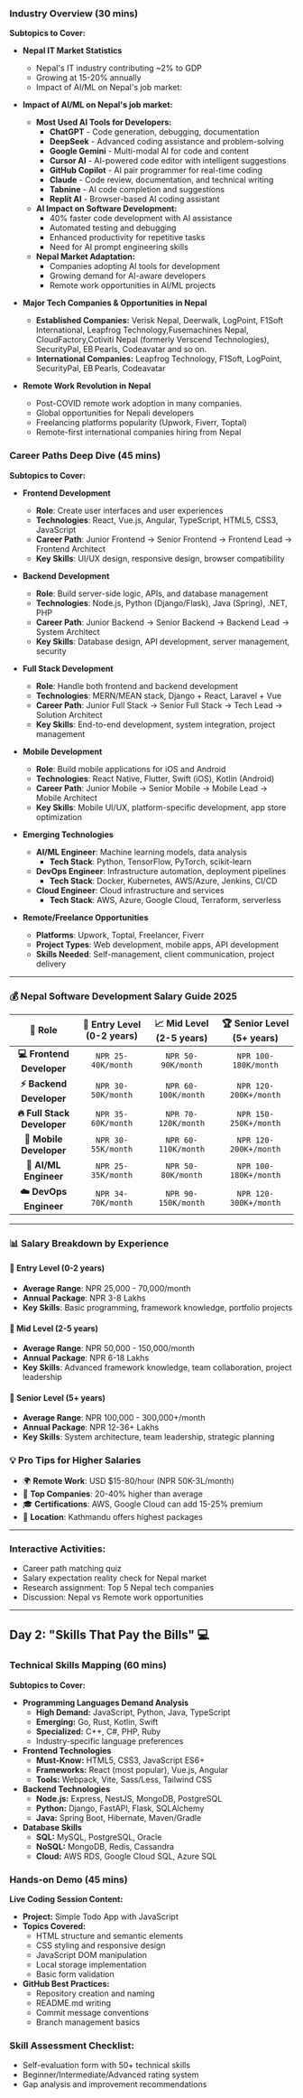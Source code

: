 ### **Industry Overview** (30 mins)

**Subtopics to Cover:**

- **Nepal IT Market Statistics**

  - Nepal's IT industry contributing ~2% to GDP
  - Growing at 15-20% annually
  - Impact of AI/ML on Nepal's job market:

- **Impact of AI/ML on Nepal's job market:**

  - **Most Used AI Tools for Developers:**
    - **ChatGPT** - Code generation, debugging, documentation
    - **DeepSeek** - Advanced coding assistance and problem-solving
    - **Google Gemini** - Multi-modal AI for code and content
    - **Cursor AI** - AI-powered code editor with intelligent suggestions
    - **GitHub Copilot** - AI pair programmer for real-time coding
    - **Claude** - Code review, documentation, and technical writing
    - **Tabnine** - AI code completion and suggestions
    - **Replit AI** - Browser-based AI coding assistant
  - **AI Impact on Software Development:**
    - 40% faster code development with AI assistance
    - Automated testing and debugging
    - Enhanced productivity for repetitive tasks
    - Need for AI prompt engineering skills
  - **Nepal Market Adaptation:**
    - Companies adopting AI tools for development
    - Growing demand for AI-aware developers
    - Remote work opportunities in AI/ML projects

- **Major Tech Companies & Opportunities in Nepal**
  - **Established Companies:** Verisk Nepal, Deerwalk, LogPoint, F1Soft International, Leapfrog Technology,Fusemachines Nepal, CloudFactory,Cotiviti Nepal (formerly Verscend Technologies), SecurityPal, EB Pearls, Codeavatar and so on.
  - **International Companies:** Leapfrog Technology, F1Soft, LogPoint, SecurityPal, EB Pearls, Codeavatar
- **Remote Work Revolution in Nepal**
  - Post-COVID remote work adoption in many companies.
  - Global opportunities for Nepali developers
  - Freelancing platforms popularity (Upwork, Fiverr, Toptal)
  - Remote-first international companies hiring from Nepal

### **Career Paths Deep Dive** (45 mins)

**Subtopics to Cover:**

- **Frontend Development**

  - **Role**: Create user interfaces and user experiences
  - **Technologies**: React, Vue.js, Angular, TypeScript, HTML5, CSS3, JavaScript
  - **Career Path**: Junior Frontend → Senior Frontend → Frontend Lead → Frontend Architect
  - **Key Skills**: UI/UX design, responsive design, browser compatibility

- **Backend Development**

  - **Role**: Build server-side logic, APIs, and database management
  - **Technologies**: Node.js, Python (Django/Flask), Java (Spring), .NET, PHP
  - **Career Path**: Junior Backend → Senior Backend → Backend Lead → System Architect
  - **Key Skills**: Database design, API development, server management, security

- **Full Stack Development**

  - **Role**: Handle both frontend and backend development
  - **Technologies**: MERN/MEAN stack, Django + React, Laravel + Vue
  - **Career Path**: Junior Full Stack → Senior Full Stack → Tech Lead → Solution Architect
  - **Key Skills**: End-to-end development, system integration, project management

- **Mobile Development**

  - **Role**: Build mobile applications for iOS and Android
  - **Technologies**: React Native, Flutter, Swift (iOS), Kotlin (Android)
  - **Career Path**: Junior Mobile → Senior Mobile → Mobile Lead → Mobile Architect
  - **Key Skills**: Mobile UI/UX, platform-specific development, app store optimization

- **Emerging Technologies**

  - **AI/ML Engineer**: Machine learning models, data analysis
    - **Tech Stack**: Python, TensorFlow, PyTorch, scikit-learn
  - **DevOps Engineer**: Infrastructure automation, deployment pipelines
    - **Tech Stack**: Docker, Kubernetes, AWS/Azure, Jenkins, CI/CD
  - **Cloud Engineer**: Cloud infrastructure and services
    - **Tech Stack**: AWS, Azure, Google Cloud, Terraform, serverless

- **Remote/Freelance Opportunities**
  - **Platforms**: Upwork, Toptal, Freelancer, Fiverr
  - **Project Types**: Web development, mobile apps, API development
  - **Skills Needed**: Self-management, client communication, project delivery

---

### 💰 **Nepal Software Development Salary Guide 2025**

<div align="center">

|         🚀 **Role**         | 🌱 **Entry Level (0-2 years)** | 📈 **Mid Level (2-5 years)** | 🏆 **Senior Level (5+ years)** |
| :-------------------------: | :----------------------------: | :--------------------------: | :----------------------------: |
|  **💻 Frontend Developer**  |       `NPR 25-40K/month`       |      `NPR 50-90K/month`      |      `NPR 100-180K/month`      |
|  **⚡ Backend Developer**   |       `NPR 30-50K/month`       |     `NPR 60-100K/month`      |     `NPR 120-200K+/month`      |
| **🔥 Full Stack Developer** |       `NPR 35-60K/month`       |     `NPR 70-120K/month`      |     `NPR 150-250K+/month`      |
|   **📱 Mobile Developer**   |       `NPR 30-55K/month`       |     `NPR 60-110K/month`      |     `NPR 120-200K+/month`      |
|    **🤖 AI/ML Engineer**    |       `NPR 25-35K/month`       |      `NPR 50-80K/month`      |     `NPR 100-180K+/month`      |
|   **☁️ DevOps Engineer**    |       `NPR 34-70K/month`       |     `NPR 90-150K/month`      |     `NPR 120-300K+/month`      |

</div>

---

### 📊 **Salary Breakdown by Experience**

#### 🌟 **Entry Level (0-2 years)**

- **Average Range**: NPR 25,000 - 70,000/month
- **Annual Package**: NPR 3-8 Lakhs
- **Key Skills**: Basic programming, framework knowledge, portfolio projects

#### 🎯 **Mid Level (2-5 years)**

- **Average Range**: NPR 50,000 - 150,000/month
- **Annual Package**: NPR 6-18 Lakhs
- **Key Skills**: Advanced framework knowledge, team collaboration, project leadership

#### 👑 **Senior Level (5+ years)**

- **Average Range**: NPR 100,000 - 300,000+/month
- **Annual Package**: NPR 12-36+ Lakhs
- **Key Skills**: System architecture, team leadership, strategic planning

### 💡 **Pro Tips for Higher Salaries**

- 🌍 **Remote Work**: USD $15-80/hour (NPR 50K-3L/month)
- 🏢 **Top Companies**: 20-40% higher than average
- 🎓 **Certifications**: AWS, Google Cloud can add 15-25% premium
- 📍 **Location**: Kathmandu offers highest packages

---

### **Interactive Activities:**

- Career path matching quiz
- Salary expectation reality check for Nepal market
- Research assignment: Top 5 Nepal tech companies
- Discussion: Nepal vs Remote work opportunities

---

## **Day 2: "Skills That Pay the Bills" 💻**

### **Technical Skills Mapping** (60 mins)

**Subtopics to Cover:**

- **Programming Languages Demand Analysis**
  - **High Demand:** JavaScript, Python, Java, TypeScript
  - **Emerging:** Go, Rust, Kotlin, Swift
  - **Specialized:** C++, C#, PHP, Ruby
  - Industry-specific language preferences
- **Frontend Technologies**
  - **Must-Know:** HTML5, CSS3, JavaScript ES6+
  - **Frameworks:** React (most popular), Vue.js, Angular
  - **Tools:** Webpack, Vite, Sass/Less, Tailwind CSS
- **Backend Technologies**
  - **Node.js:** Express, NestJS, MongoDB, PostgreSQL
  - **Python:** Django, FastAPI, Flask, SQLAlchemy
  - **Java:** Spring Boot, Hibernate, Maven/Gradle
- **Database Skills**
  - **SQL:** MySQL, PostgreSQL, Oracle
  - **NoSQL:** MongoDB, Redis, Cassandra
  - **Cloud:** AWS RDS, Google Cloud SQL, Azure SQL

### **Hands-on Demo** (45 mins)

**Live Coding Session Content:**

- **Project:** Simple Todo App with JavaScript
- **Topics Covered:**
  - HTML structure and semantic elements
  - CSS styling and responsive design
  - JavaScript DOM manipulation
  - Local storage implementation
  - Basic form validation
- **GitHub Best Practices:**
  - Repository creation and naming
  - README.md writing
  - Commit message conventions
  - Branch management basics

### **Skill Assessment Checklist:**

- Self-evaluation form with 50+ technical skills
- Beginner/Intermediate/Advanced rating system
- Gap analysis and improvement recommendations
